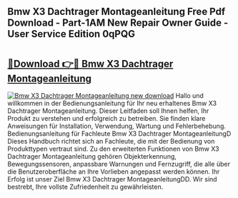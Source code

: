 ## Bmw X3 Dachtrager Montageanleitung Free Pdf Download - Part-1AM New Repair Owner Guide - User Service Edition 0qPQG

# <h2><a href="http://df712u.blite.top/?on=Bmw+X3+Dachtrager+Montageanleitung">🔗Download 👉🔴 Bmw X3 Dachtrager Montageanleitung</a></h2>

[![Bmw X3 Dachtrager Montageanleitung new download](https://i.imgur.com/lujVjoI.png)](http://df712u.blite.top/?on=Bmw+X3+Dachtrager+Montageanleitung)
Hallo und willkommen in der Bedienungsanleitung für Ihr neu erhaltenes Bmw X3 Dachtrager Montageanleitung. Dieser Leitfaden soll Ihnen helfen, Ihr Produkt zu verstehen und erfolgreich zu betreiben. Sie finden klare Anweisungen für Installation, Verwendung, Wartung und Fehlerbehebung. Bedienungsanleitung für Fachleute Bmw X3 Dachtrager MontageanleitungD Dieses Handbuch richtet sich an Fachleute, die mit der Bedienung von Produkttypen vertraut sind. Zu den erweiterten Funktionen von Bmw X3 Dachtrager Montageanleitung gehören Objekterkennung, Bewegungssensoren, anpassbare Warnungen und Fernzugriff, die alle über die Benutzeroberfläche an Ihre Vorlieben angepasst werden können. Ihr Erfolg ist unser Ziel Bmw X3 Dachtrager MontageanleitungDD. Wir sind bestrebt, Ihre vollste Zufriedenheit zu gewährleisten.
